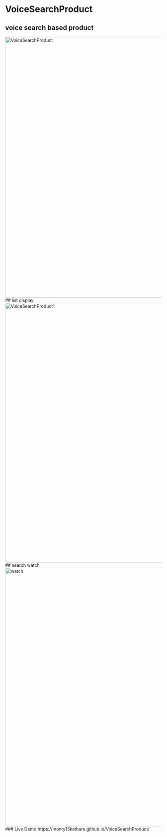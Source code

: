 # VoiceSearchProduct

## voice search based product
<img width="835" alt="VoiceSearchProduct" src="https://user-images.githubusercontent.com/92872528/185778687-8b565f4b-f7a4-4ffe-9cc2-60148832f5af.png">
## list display
<img width="832" alt="VoiceSearchProduct1" src="https://user-images.githubusercontent.com/92872528/185778739-853af86f-8004-4822-9640-c78344e3f5b8.png">
## search watch
<img width="828" alt="watch" src="https://user-images.githubusercontent.com/92872528/185778806-28036e89-04b3-454d-9b08-7d6e8ad49a4c.png">
### Live Demo
https://monty13kathare.github.io/VoiceSearchProduct/
